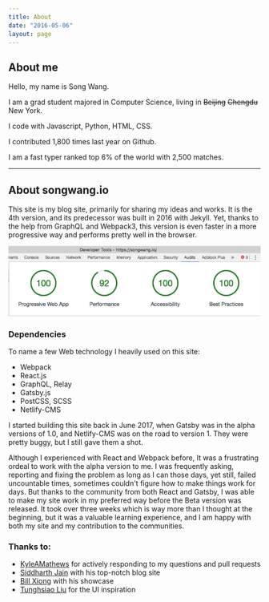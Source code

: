 ```yaml
---
title: About
date: "2016-05-06"
layout: page
---
```

## About me
Hello, my name is Song Wang.

I am a grad student majored in Computer Science, living in ~~Beijing~~ ~~Chengdu~~ New York.

I code with Javascript, Python, HTML, CSS.

I contributed 1,800 times last year on Github.

I am a fast typer ranked top 6% of the world with 2,500 matches.

<hr/>

## About songwang.io
This site is my blog site, primarily for sharing my ideas and works. It is the 4th version, and its predecessor was built in 2016 with Jekyll. Yet, thanks to the help from GraphQL and Webpack3, this version is even faster in a more progressive way and performs pretty well in the browser.

<img src="Chrome Audits.png" alt="performance on Chrome">


### Dependencies
To name a few Web technology I heavily used on this site:
* Webpack
* React.js
* GraphQL, Relay
* Gatsby.js
* PostCSS, SCSS
* Netlify-CMS

I started building this site back in June 2017, when Gatsby was in the alpha versions of 1.0, and Netlify-CMS was on the road to version 1. They were pretty buggy, but I still gave them a shot.

Although I experienced with React and Webpack before, It was a frustrating ordeal to work with the alpha version to me. I was frequently asking, reporting and fixing the problem as long as I can those days, yet still, failed uncountable times, sometimes couldn't figure how to make things work for days. But thanks to the community from both React and Gatsby, I was able to make my site work in my preferred way before the Beta version was released. It took over three weeks which is way more than I thought at the beginning, but it was a valuable learning experience, and I am happy with both my site and my contribution to the communities.

### Thanks to:
* [KyleAMathews](https://github.com/KyleAMathews) for actively responding to my questions and  pull requests
* [Siddharth Jain](https://yuppi.es/) with his top-notch blog site
* [Bill Xiong](https://xpchbill.github.io/blog/) with his showcase
* [Tunghsiao Liu](https://github.com/sparanoid/almace-scaffolding)   for the UI inspiration
